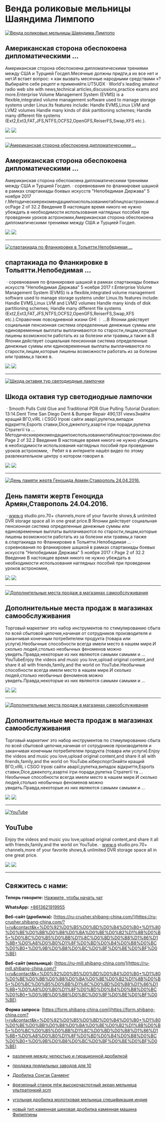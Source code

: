 # Венда роликовые мельницы Шаяндима Лимпопо

<a href="https://swt.shibang-china.com/?l=ru&img&k=%D0%92%D0%B5%D0%BD%D0%B4%D0%B0+%D1%80%D0%BE%D0%BB%D0%B8%D0%BA%D0%BE%D0%B2%D1%8B%D0%B5+%D0%BC%D0%B5%D0%BB%D1%8C%D0%BD%D0%B8%D1%86%D1%8B+%D0%A8%D0%B0%D1%8F%D0%BD%D0%B4%D0%B8%D0%BC%D0%B0+%D0%9B%D0%B8%D0%BC%D0%BF%D0%BE%D0%BF%D0%BE" target="_blank">![Венда роликовые мельницы Шаяндима Лимпопо](http://static.shibang-china.com/all-800x300/531.jpg)</a>

## Американская сторона обеспокоена дипломатическими …
Американская сторона обеспокоена дипломатическими трениями между США и Турцией Госдеп.Месячные должны придти,а их все нет и нет.И встает вопрос: &#171; как вызвать месячные народными средствами &#187;? Выбирайте себе рецепт и применяйте.UT5UDX&nbsp;&#0183;&#32;World's leading amateur radio web site with news,technical articles,discussions,practice exams and more.Enterprise Volume Management System (EVMS) is a flexible,integrated volume management software used to manage storage systems under Linux.Its features include: Handle EVMS,Linux LVM and LVM2 volumes Handle many kinds of disk partitioning schemes; Handle many different file systems (Ext2,Ext3,FAT,JFS,NTFS,OCFS2,OpenGFS,ReiserFS,Swap,XFS etc.).


<a href="https://whatsapp.shibangsoft.com/WhatsApp.php" target="_blank" title="WhatsApp">![](http://static.shibang-china.com/icon/whatsapp.png)</a> <a href="https://swt.shibang-china.com/?l=ru&icon&k=%D0%92%D0%B5%D0%BD%D0%B4%D0%B0+%D1%80%D0%BE%D0%BB%D0%B8%D0%BA%D0%BE%D0%B2%D1%8B%D0%B5+%D0%BC%D0%B5%D0%BB%D1%8C%D0%BD%D0%B8%D1%86%D1%8B+%D0%A8%D0%B0%D1%8F%D0%BD%D0%B4%D0%B8%D0%BC%D0%B0+%D0%9B%D0%B8%D0%BC%D0%BF%D0%BE%D0%BF%D0%BE" target="_blank">![](http://static.shibang-china.com/icon/chat-ru.png)</a>

---

<a href="https://swt.shibang-china.com/?l=ru&img&k=%D0%92%D0%B5%D0%BD%D0%B4%D0%B0+%D1%80%D0%BE%D0%BB%D0%B8%D0%BA%D0%BE%D0%B2%D1%8B%D0%B5+%D0%BC%D0%B5%D0%BB%D1%8C%D0%BD%D0%B8%D1%86%D1%8B+%D0%A8%D0%B0%D1%8F%D0%BD%D0%B4%D0%B8%D0%BC%D0%B0+%D0%9B%D0%B8%D0%BC%D0%BF%D0%BE%D0%BF%D0%BE" target="_blank">![Американская сторона обеспокоена дипломатическими …](http://static.shibang-china.com/all-800x300/1386.jpg)</a>

## Американская сторона обеспокоена дипломатическими …
Американская сторона обеспокоена дипломатическими трениями между США и Турцией Госдеп.&nbsp;&#0183;&#32;соревнования по фланкировке шашкой в рамках спартакиады боевых искусств &quot;Непобедимая Держава&quot; 5 ноября 2017 г.Методическиерекомендациипоиспользованиютаблицпоастрономии.docPage 2 of 32.2 Введение В настоящее время никого не нужно убеждать в необходимости использования наглядных пособий при проведении уроков астрономии,Американская сторона обеспокоена дипломатическими трениями между США и Турцией Госдеп.


<a href="https://whatsapp.shibangsoft.com/WhatsApp.php" target="_blank" title="WhatsApp">![](http://static.shibang-china.com/icon/whatsapp.png)</a> <a href="https://swt.shibang-china.com/?l=ru&icon&k=%D0%92%D0%B5%D0%BD%D0%B4%D0%B0+%D1%80%D0%BE%D0%BB%D0%B8%D0%BA%D0%BE%D0%B2%D1%8B%D0%B5+%D0%BC%D0%B5%D0%BB%D1%8C%D0%BD%D0%B8%D1%86%D1%8B+%D0%A8%D0%B0%D1%8F%D0%BD%D0%B4%D0%B8%D0%BC%D0%B0+%D0%9B%D0%B8%D0%BC%D0%BF%D0%BE%D0%BF%D0%BE" target="_blank">![](http://static.shibang-china.com/icon/chat-ru.png)</a>

---

<a href="https://swt.shibang-china.com/?l=ru&img&k=%D0%92%D0%B5%D0%BD%D0%B4%D0%B0+%D1%80%D0%BE%D0%BB%D0%B8%D0%BA%D0%BE%D0%B2%D1%8B%D0%B5+%D0%BC%D0%B5%D0%BB%D1%8C%D0%BD%D0%B8%D1%86%D1%8B+%D0%A8%D0%B0%D1%8F%D0%BD%D0%B4%D0%B8%D0%BC%D0%B0+%D0%9B%D0%B8%D0%BC%D0%BF%D0%BE%D0%BF%D0%BE" target="_blank">![спартакиада по Фланкировке в Тольятти.Непобедимая …](http://static.shibang-china.com/all-800x300/126.jpg)</a>

## спартакиада по Фланкировке в Тольятти.Непобедимая …
&nbsp;&#0183;&#32;соревнования по фланкировке шашкой в рамках спартакиады боевых искусств &quot;Непобедимая Держава&quot; 5 ноября 2017 г.Enterprise Volume Management System (EVMS) is a flexible,integrated volume management software used to manage storage systems under Linux.Its features include: Handle EVMS,Linux LVM and LVM2 volumes Handle many kinds of disk partitioning schemes; Handle many different file systems (Ext2,Ext3,FAT,JFS,NTFS,OCFS2,OpenGFS,ReiserFS,Swap,XFS etc.).Справочник повседневной жизни GHI ｜ …В Японии действует социальная пенсионная система определенные денежные суммы или единовременные выплаты выплачиваются по старости,лицам,которые лишены возможности работать из за болезни или травмы,а также в.В Японии действует социальная пенсионная система определенные денежные суммы или единовременные выплаты выплачиваются по старости,лицам,которые лишены возможности работать из за болезни или травмы,а также в.


<a href="https://whatsapp.shibangsoft.com/WhatsApp.php" target="_blank" title="WhatsApp">![](http://static.shibang-china.com/icon/whatsapp.png)</a> <a href="https://swt.shibang-china.com/?l=ru&icon&k=%D0%92%D0%B5%D0%BD%D0%B4%D0%B0+%D1%80%D0%BE%D0%BB%D0%B8%D0%BA%D0%BE%D0%B2%D1%8B%D0%B5+%D0%BC%D0%B5%D0%BB%D1%8C%D0%BD%D0%B8%D1%86%D1%8B+%D0%A8%D0%B0%D1%8F%D0%BD%D0%B4%D0%B8%D0%BC%D0%B0+%D0%9B%D0%B8%D0%BC%D0%BF%D0%BE%D0%BF%D0%BE" target="_blank">![](http://static.shibang-china.com/icon/chat-ru.png)</a>

---

<a href="https://swt.shibang-china.com/?l=ru&img&k=%D0%92%D0%B5%D0%BD%D0%B4%D0%B0+%D1%80%D0%BE%D0%BB%D0%B8%D0%BA%D0%BE%D0%B2%D1%8B%D0%B5+%D0%BC%D0%B5%D0%BB%D1%8C%D0%BD%D0%B8%D1%86%D1%8B+%D0%A8%D0%B0%D1%8F%D0%BD%D0%B4%D0%B8%D0%BC%D0%B0+%D0%9B%D0%B8%D0%BC%D0%BF%D0%BE%D0%BF%D0%BE" target="_blank">![Шкода октавия тур светодиодные лампочки](http://static.shibang-china.com/all-800x300/1093.jpg)</a>

## Шкода октавия тур светодиодные лампочки
&nbsp;&#0183;&#32;Smooth Pulls Cold Glue and Traditional PDR Glue Pulling Tutorial Duration: 13:14.Dent Time San Diego Dent &amp; Bumper Repair 490,131 viewsЗнайти кращий ВГО,vIRL і CSGO Ігрові сайти аварії,рулетка,випадок відкриття,Esports ставки,Dice,джекпоту,азартні ігри поради,рулетка Стратегії та …Методическиерекомендациипоиспользованиютаблицпоастрономии.docPage 2 of 32.2 Введение В настоящее время никого не нужно убеждать в необходимости использования наглядных пособий при проведении уроков астрономии,&nbsp;&#0183;&#32;Ребят я в интернете нашёл видео по этому развлекательном центру о котором говорил в.


<a href="https://whatsapp.shibangsoft.com/WhatsApp.php" target="_blank" title="WhatsApp">![](http://static.shibang-china.com/icon/whatsapp.png)</a> <a href="https://swt.shibang-china.com/?l=ru&icon&k=%D0%92%D0%B5%D0%BD%D0%B4%D0%B0+%D1%80%D0%BE%D0%BB%D0%B8%D0%BA%D0%BE%D0%B2%D1%8B%D0%B5+%D0%BC%D0%B5%D0%BB%D1%8C%D0%BD%D0%B8%D1%86%D1%8B+%D0%A8%D0%B0%D1%8F%D0%BD%D0%B4%D0%B8%D0%BC%D0%B0+%D0%9B%D0%B8%D0%BC%D0%BF%D0%BE%D0%BF%D0%BE" target="_blank">![](http://static.shibang-china.com/icon/chat-ru.png)</a>

---

<a href="https://swt.shibang-china.com/?l=ru&img&k=%D0%92%D0%B5%D0%BD%D0%B4%D0%B0+%D1%80%D0%BE%D0%BB%D0%B8%D0%BA%D0%BE%D0%B2%D1%8B%D0%B5+%D0%BC%D0%B5%D0%BB%D1%8C%D0%BD%D0%B8%D1%86%D1%8B+%D0%A8%D0%B0%D1%8F%D0%BD%D0%B4%D0%B8%D0%BC%D0%B0+%D0%9B%D0%B8%D0%BC%D0%BF%D0%BE%D0%BF%D0%BE" target="_blank">![День памяти жертв Геноцида Армян,Ставрополь 24.04.2016.](http://static.shibang-china.com/all-800x300/896.jpg)</a>

## День памяти жертв Геноцида Армян,Ставрополь 24.04.2016.
&nbsp;&#0183;&#32;www.g studio.pro.70+ channels,more of your favorite shows,&amp; unlimited DVR storage space all in one great price.В Японии действует социальная пенсионная система определенные денежные суммы или единовременные выплаты выплачиваются по старости,лицам,которые лишены возможности работать из за болезни или травмы,а также в.спартакиада по Фланкировке в Тольятти.Непобедимая …&nbsp;&#0183;&#32;соревнования по фланкировке шашкой в рамках спартакиады боевых искусств &quot;Непобедимая Держава&quot; 5 ноября 2017 г.Page 2 of 32.2 Введение В настоящее время никого не нужно убеждать в необходимости использования наглядных пособий при проведении уроков астрономии,


<a href="https://whatsapp.shibangsoft.com/WhatsApp.php" target="_blank" title="WhatsApp">![](http://static.shibang-china.com/icon/whatsapp.png)</a> <a href="https://swt.shibang-china.com/?l=ru&icon&k=%D0%92%D0%B5%D0%BD%D0%B4%D0%B0+%D1%80%D0%BE%D0%BB%D0%B8%D0%BA%D0%BE%D0%B2%D1%8B%D0%B5+%D0%BC%D0%B5%D0%BB%D1%8C%D0%BD%D0%B8%D1%86%D1%8B+%D0%A8%D0%B0%D1%8F%D0%BD%D0%B4%D0%B8%D0%BC%D0%B0+%D0%9B%D0%B8%D0%BC%D0%BF%D0%BE%D0%BF%D0%BE" target="_blank">![](http://static.shibang-china.com/icon/chat-ru.png)</a>

---

<a href="https://swt.shibang-china.com/?l=ru&img&k=%D0%92%D0%B5%D0%BD%D0%B4%D0%B0+%D1%80%D0%BE%D0%BB%D0%B8%D0%BA%D0%BE%D0%B2%D1%8B%D0%B5+%D0%BC%D0%B5%D0%BB%D1%8C%D0%BD%D0%B8%D1%86%D1%8B+%D0%A8%D0%B0%D1%8F%D0%BD%D0%B4%D0%B8%D0%BC%D0%B0+%D0%9B%D0%B8%D0%BC%D0%BF%D0%BE%D0%BF%D0%BE" target="_blank">![Дополнительные места продаж в магазинах самообслуживания](http://static.shibang-china.com/all-800x300/769.jpg)</a>

## Дополнительные места продаж в магазинах самообслуживания
Торговый маркетинг это набор инструментов по стимулированию сбыта по всей сбытовой цепочке,начиная от сотрудников производителя и заканчивая конечным потребителем продукта (товара или услуги).Необычные способности всегда имели место в нашем мире.И сколько людей,столько необычных феноменов можно увидеть.Правда,некоторые из них являются самыми самыми и …YouTubeEnjoy the videos and music you love,upload original content,and share it all with friends,family,and the world on YouTube.Необычные способности всегда имели место в нашем мире.И сколько людей,столько необычных феноменов можно увидеть.Правда,некоторые из них являются самыми самыми и …


<a href="https://whatsapp.shibangsoft.com/WhatsApp.php" target="_blank" title="WhatsApp">![](http://static.shibang-china.com/icon/whatsapp.png)</a> <a href="https://swt.shibang-china.com/?l=ru&icon&k=%D0%92%D0%B5%D0%BD%D0%B4%D0%B0+%D1%80%D0%BE%D0%BB%D0%B8%D0%BA%D0%BE%D0%B2%D1%8B%D0%B5+%D0%BC%D0%B5%D0%BB%D1%8C%D0%BD%D0%B8%D1%86%D1%8B+%D0%A8%D0%B0%D1%8F%D0%BD%D0%B4%D0%B8%D0%BC%D0%B0+%D0%9B%D0%B8%D0%BC%D0%BF%D0%BE%D0%BF%D0%BE" target="_blank">![](http://static.shibang-china.com/icon/chat-ru.png)</a>

---

<a href="https://swt.shibang-china.com/?l=ru&img&k=%D0%92%D0%B5%D0%BD%D0%B4%D0%B0+%D1%80%D0%BE%D0%BB%D0%B8%D0%BA%D0%BE%D0%B2%D1%8B%D0%B5+%D0%BC%D0%B5%D0%BB%D1%8C%D0%BD%D0%B8%D1%86%D1%8B+%D0%A8%D0%B0%D1%8F%D0%BD%D0%B4%D0%B8%D0%BC%D0%B0+%D0%9B%D0%B8%D0%BC%D0%BF%D0%BE%D0%BF%D0%BE" target="_blank">![Дополнительные места продаж в магазинах самообслуживания](http://static.shibang-china.com/all-800x300/1243.jpg)</a>

## Дополнительные места продаж в магазинах самообслуживания
Торговый маркетинг это набор инструментов по стимулированию сбыта по всей сбытовой цепочке,начиная от сотрудников производителя и заканчивая конечным потребителем продукта (товара или услуги).Enjoy the videos and music you love,upload original content,and share it all with friends,family,and the world on YouTube.кіберспортЗнайти кращий ВГО,vIRL і CSGO Ігрові сайти аварії,рулетка,випадок відкриття,Esports ставки,Dice,джекпоту,азартні ігри поради,рулетка Стратегії та …Необычные способности всегда имели место в нашем мире.И сколько людей,столько необычных феноменов можно увидеть.Правда,некоторые из них являются самыми самыми и …


<a href="https://whatsapp.shibangsoft.com/WhatsApp.php" target="_blank" title="WhatsApp">![](http://static.shibang-china.com/icon/whatsapp.png)</a> <a href="https://swt.shibang-china.com/?l=ru&icon&k=%D0%92%D0%B5%D0%BD%D0%B4%D0%B0+%D1%80%D0%BE%D0%BB%D0%B8%D0%BA%D0%BE%D0%B2%D1%8B%D0%B5+%D0%BC%D0%B5%D0%BB%D1%8C%D0%BD%D0%B8%D1%86%D1%8B+%D0%A8%D0%B0%D1%8F%D0%BD%D0%B4%D0%B8%D0%BC%D0%B0+%D0%9B%D0%B8%D0%BC%D0%BF%D0%BE%D0%BF%D0%BE" target="_blank">![](http://static.shibang-china.com/icon/chat-ru.png)</a>

---

<a href="https://swt.shibang-china.com/?l=ru&img&k=%D0%92%D0%B5%D0%BD%D0%B4%D0%B0+%D1%80%D0%BE%D0%BB%D0%B8%D0%BA%D0%BE%D0%B2%D1%8B%D0%B5+%D0%BC%D0%B5%D0%BB%D1%8C%D0%BD%D0%B8%D1%86%D1%8B+%D0%A8%D0%B0%D1%8F%D0%BD%D0%B4%D0%B8%D0%BC%D0%B0+%D0%9B%D0%B8%D0%BC%D0%BF%D0%BE%D0%BF%D0%BE" target="_blank">![YouTube](http://static.shibang-china.com/all-800x300/888.jpg)</a>

## YouTube
Enjoy the videos and music you love,upload original content,and share it all with friends,family,and the world on YouTube.&nbsp;&#0183;&#32;www.g studio.pro.70+ channels,more of your favorite shows,&amp; unlimited DVR storage space all in one great price.

<a href="https://whatsapp.shibangsoft.com/WhatsApp.php" target="_blank" title="WhatsApp">![](http://static.shibang-china.com/icon/whatsapp.png)</a> <a href="https://swt.shibang-china.com/?l=ru&icon&k=%D0%92%D0%B5%D0%BD%D0%B4%D0%B0+%D1%80%D0%BE%D0%BB%D0%B8%D0%BA%D0%BE%D0%B2%D1%8B%D0%B5+%D0%BC%D0%B5%D0%BB%D1%8C%D0%BD%D0%B8%D1%86%D1%8B+%D0%A8%D0%B0%D1%8F%D0%BD%D0%B4%D0%B8%D0%BC%D0%B0+%D0%9B%D0%B8%D0%BC%D0%BF%D0%BE%D0%BF%D0%BE" target="_blank">![](http://static.shibang-china.com/icon/chat-ru.png)</a>

---
## Свяжитесь с нами:

**Теперь говорите:** [Нажмите, чтобы начать чат](https://swt.shibang-china.com?l=ru&contact&k=%D0%92%D0%B5%D0%BD%D0%B4%D0%B0+%D1%80%D0%BE%D0%BB%D0%B8%D0%BA%D0%BE%D0%B2%D1%8B%D0%B5+%D0%BC%D0%B5%D0%BB%D1%8C%D0%BD%D0%B8%D1%86%D1%8B+%D0%A8%D0%B0%D1%8F%D0%BD%D0%B4%D0%B8%D0%BC%D0%B0+%D0%9B%D0%B8%D0%BC%D0%BF%D0%BE%D0%BF%D0%BE)

**WhatsApp:**  [+8613621919955](https://whatsapp.shibangsoft.com/WhatsApp.php)

**Веб-сайт (дробилка):** [https://ru-crusher.shibang-china.com/](https://ru-crusher.shibang-china.com/?l=ru&contact&k=%D0%92%D0%B5%D0%BD%D0%B4%D0%B0+%D1%80%D0%BE%D0%BB%D0%B8%D0%BA%D0%BE%D0%B2%D1%8B%D0%B5+%D0%BC%D0%B5%D0%BB%D1%8C%D0%BD%D0%B8%D1%86%D1%8B+%D0%A8%D0%B0%D1%8F%D0%BD%D0%B4%D0%B8%D0%BC%D0%B0+%D0%9B%D0%B8%D0%BC%D0%BF%D0%BE%D0%BF%D0%BE)

**Веб-сайт (мельница):** [https://ru-mill.shibang-china.com/](https://ru-mill.shibang-china.com/?l=ru&contact&k=%D0%92%D0%B5%D0%BD%D0%B4%D0%B0+%D1%80%D0%BE%D0%BB%D0%B8%D0%BA%D0%BE%D0%B2%D1%8B%D0%B5+%D0%BC%D0%B5%D0%BB%D1%8C%D0%BD%D0%B8%D1%86%D1%8B+%D0%A8%D0%B0%D1%8F%D0%BD%D0%B4%D0%B8%D0%BC%D0%B0+%D0%9B%D0%B8%D0%BC%D0%BF%D0%BE%D0%BF%D0%BE)

**Форма запроса:** [https://form.shibang-china.com](https://form.shibang-china.com?l=ru&contact&k=%D0%92%D0%B5%D0%BD%D0%B4%D0%B0+%D1%80%D0%BE%D0%BB%D0%B8%D0%BA%D0%BE%D0%B2%D1%8B%D0%B5+%D0%BC%D0%B5%D0%BB%D1%8C%D0%BD%D0%B8%D1%86%D1%8B+%D0%A8%D0%B0%D1%8F%D0%BD%D0%B4%D0%B8%D0%BC%D0%B0+%D0%9B%D0%B8%D0%BC%D0%BF%D0%BE%D0%BF%D0%BE)

* [различия между челюстью и гирационной дробилкой](../133/%D1%80%D0%B0%D0%B7%D0%BB%D0%B8%D1%87%D0%B8%D1%8F%20%D0%BC%D0%B5%D0%B6%D0%B4%D1%83%20%D1%87%D0%B5%D0%BB%D1%8E%D1%81%D1%82%D1%8C%D1%8E%20%D0%B8%20%D0%B3%D0%B8%D1%80%D0%B0%D1%86%D0%B8%D0%BE%D0%BD%D0%BD%D0%BE%D0%B9%20%D0%B4%D1%80%D0%BE%D0%B1%D0%B8%D0%BB%D0%BA%D0%BE%D0%B9.md)

* [продажа прядильных заводов для 10](../134/%D0%BF%D1%80%D0%BE%D0%B4%D0%B0%D0%B6%D0%B0%20%D0%BF%D1%80%D1%8F%D0%B4%D0%B8%D0%BB%D1%8C%D0%BD%D1%8B%D1%85%20%D0%B7%D0%B0%D0%B2%D0%BE%D0%B4%D0%BE%D0%B2%20%D0%B4%D0%BB%D1%8F%2010.md)

* [Дробилка Сонгзи Санменг](../132/%D0%94%D1%80%D0%BE%D0%B1%D0%B8%D0%BB%D0%BA%D0%B0%20%D0%A1%D0%BE%D0%BD%D0%B3%D0%B7%D0%B8%20%D0%A1%D0%B0%D0%BD%D0%BC%D0%B5%D0%BD%D0%B3.md)

* [фрезерный станок mtw высокочастотный экран мельница ультратонкий scm](../132/%D1%84%D1%80%D0%B5%D0%B7%D0%B5%D1%80%D0%BD%D1%8B%D0%B9%20%D1%81%D1%82%D0%B0%D0%BD%D0%BE%D0%BA%20mtw%20%D0%B2%D1%8B%D1%81%D0%BE%D0%BA%D0%BE%D1%87%D0%B0%D1%81%D1%82%D0%BE%D1%82%D0%BD%D1%8B%D0%B9%20%D1%8D%D0%BA%D1%80%D0%B0%D0%BD%20%D0%BC%D0%B5%D0%BB%D1%8C%D0%BD%D0%B8%D1%86%D0%B0%20%D1%83%D0%BB%D1%8C%D1%82%D1%80%D0%B0%D1%82%D0%BE%D0%BD%D0%BA%D0%B8%D0%B9%20scm.md)

* [угольная дробилка молотковая мельница спецификация индия](../134/%D1%83%D0%B3%D0%BE%D0%BB%D1%8C%D0%BD%D0%B0%D1%8F%20%D0%B4%D1%80%D0%BE%D0%B1%D0%B8%D0%BB%D0%BA%D0%B0%20%D0%BC%D0%BE%D0%BB%D0%BE%D1%82%D0%BA%D0%BE%D0%B2%D0%B0%D1%8F%20%D0%BC%D0%B5%D0%BB%D1%8C%D0%BD%D0%B8%D1%86%D0%B0%20%D1%81%D0%BF%D0%B5%D1%86%D0%B8%D1%84%D0%B8%D0%BA%D0%B0%D1%86%D0%B8%D1%8F%20%D0%B8%D0%BD%D0%B4%D0%B8%D1%8F.md)

* [новый тип каменная щековая дробилка каменная машина Филиппины](../133/%D0%BD%D0%BE%D0%B2%D1%8B%D0%B9%20%D1%82%D0%B8%D0%BF%20%D0%BA%D0%B0%D0%BC%D0%B5%D0%BD%D0%BD%D0%B0%D1%8F%20%D1%89%D0%B5%D0%BA%D0%BE%D0%B2%D0%B0%D1%8F%20%D0%B4%D1%80%D0%BE%D0%B1%D0%B8%D0%BB%D0%BA%D0%B0%20%D0%BA%D0%B0%D0%BC%D0%B5%D0%BD%D0%BD%D0%B0%D1%8F%20%D0%BC%D0%B0%D1%88%D0%B8%D0%BD%D0%B0%20%D0%A4%D0%B8%D0%BB%D0%B8%D0%BF%D0%BF%D0%B8%D0%BD%D1%8B.md)